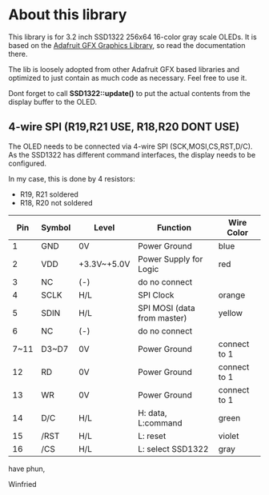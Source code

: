 # About this library

This library is for 3.2 inch SSD1322 256x64 16-color gray scale OLEDs.
It is based on the [Adafruit GFX Graphics Library](https://learn.adafruit.com/adafruit-gfx-graphics-library/overview), so read the documentation there.

The lib is loosely adopted from other Adafruit GFX based libraries and optimized to just contain as much code as necessary.
Feel free to use it.

Dont forget to call **SSD1322::update()** to put the actual contents from the display buffer to the OLED.

## 4-wire SPI (R19,R21 USE, R18,R20 DONT USE)

The OLED needs to be connected via 4-wire SPI (SCK,MOSI,CS,RST,D/C).
As the SSD1322 has different command interfaces, the display needs to be configured.

In my case, this is done by 4 resistors:
- R19, R21 soldered
- R18, R20 not soldered

| Pin   | Symbol | Level      | Function                    | Wire Color   |
| ----- | ----- | ----------- | --------------------------- | ------------ |
|  1    | GND   | 0V          | Power Ground                | blue         |
|  2    | VDD   | +3.3V~+5.0V | Power Supply for Logic      | red          |
|  3    | NC    | (-)         | do no connect               |              |
|  4    | SCLK  | H/L         | SPI Clock                   | orange       | 
|  5    | SDIN  | H/L         | SPI MOSI (data from master) | yellow       |
|  6    | NC    | (-)         | do no connect               |              |
|  7~11 | D3~D7 | 0V          | Power Ground                | connect to 1 |
|  12   | RD    | 0V          | Power Ground                | connect to 1 |
|  13   | WR    | 0V          | Power Ground                | connect to 1 |
|  14   | D/C   | H/L         | H: data, L:command          | green        |
|  15   | /RST  | H/L         | L: reset                    | violet       |
|  16   | /CS   | H/L         | L: select SSD1322           | gray         |


have phun,

Winfried
